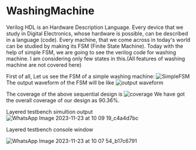 # WashingMachine
Verilog HDL is an Hardware Description Language. Every device that we study in Digital Electronics, whose hardware is possible, can be described in a language (code). Every machine, that we come across in today's world can be studied by making its FSM (Finite State Machine).
Today with the help of simple FSM, we are going to see the verilog code for washing machine. I am considering only few states in this.(All features of washing machine are not covered here)

First of all, Let us see the FSM of a simple washing machine:
![SimpleFSM](https://github.com/sangmeshwari/WashingMachine/assets/148992501/1187f777-71e8-4f2d-b963-9d82e5250b2b)
The output waveform of the FSM will be like 
![output waveform](https://github.com/sangmeshwari/WashingMachine/assets/148992501/cf319537-34a6-47a8-9c41-50e0f2a336d3)

The coverage of the above sequential design is 
![coverage](https://github.com/sangmeshwari/WashingMachine/assets/148992501/a498e9b7-25c4-4c51-ade6-44cf185c9de8)
 We have got the overall coverage of our design as 90.36%. 

 Layered testbench simultion output
![WhatsApp Image 2023-11-23 at 10 09 19_c4a4d7bc](https://github.com/sangmeshwari/WashingMachine/assets/148992501/61cc8c78-8672-436e-af77-df66aed911cc)

Layered testbench console window

![WhatsApp Image 2023-11-23 at 10 07 54_b17c6791](https://github.com/sangmeshwari/WashingMachine/assets/148992501/7e5be6b4-af52-42d0-8abd-5098c2d74b92)
